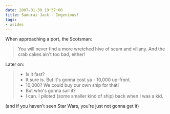 ```yaml
---
date: 2007-01-30 19:37:00
title: Samurai Jack - Ingenious!
tags:
- asides
---
```


When approaching a port, the Scotsman:

> You will never find a more wretched hive of scum and villany. And the crab
> cakes ain't too bad, either!

Later on:

> - Is it fast?
> - It sure is. But it's gonna cost ya - 10,000 up-front.
> - 10,000? We could buy our own ship for that!
> - But who's gonna sail it?
> - I can. I piloted (some smaller kind of ship) back when I was a kid.

(and if you haven't seen Star Wars, you're just not gonna get it)
